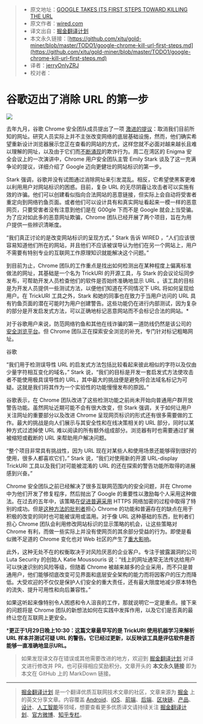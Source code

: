 > * 原文地址：[GOOGLE TAKES ITS FIRST STEPS TOWARD KILLING THE URL](https://www.wired.com/story/google-chrome-kill-url-first-steps/)
> * 原文作者：[wired.com](https://www.wired.com/story/google-chrome-kill-url-first-steps/)
> * 译文出自：[掘金翻译计划](https://github.com/xitu/gold-miner)
> * 本文永久链接：[https://github.com/xitu/gold-miner/blob/master/TODO1/google-chrome-kill-url-first-steps.md](https://github.com/xitu/gold-miner/blob/master/TODO1/google-chrome-kill-url-first-steps.md)
> * 译者：[jerryOnlyZRJ](https://github.com/jerryOnlyZRJ)
> * 校对者：

# 谷歌迈出了消除 URL 的第一步

![](https://media.wired.com/photos/5c50d1e7ffef4d2c9d62f609/master/w_1164,c_limit/Google%20Takes%20Its%20First%20Steps%20Toward%20Killing%20the%20URL.jpg)

去年九月，谷歌 Chrome 安全团队成员提出了一项 [激进的提议](https://www.wired.com/story/google-wants-to-kill-the-url/)：取消我们目前所知的网址。研究人员实际上并不主张改变网络的底层基础设施，然而，他们确实希望重新设计浏览器展示您正在查看的网站的方式，这样您就不必面对越来越长且难以理解的网址，以及由于它们而[不断涌现](https://www.wired.com/story/phishing-schemes-use-encrypted-sites-to-seem-legit/)的欺诈行为。周二在湾区的 Enigma 安全会议上的一次演讲中，Chrome 用户安全团队主管 Emily Stark 谈及了这一充满争论的提议，详细介绍了 Google 迈向更健壮的网站标识的第一步。

Stark 强调，谷歌并没有试图通过消除网址来引发混乱。相反，它希望使黑客更难以利用用户对网站标识的困惑。目前，复杂 URL 的无尽阴霾让攻击者可以实施有效的诈骗。他们可以创建看似指向合法网站的恶意链接，但实际上会自动将受害者重定向到网络钓鱼页面。或者他们可以设计具有和真实网址看起来一模一样的恶意网页，只要受害者没有注意到他们是在 G00gle 下而不是 Google 就会上当受骗。为了应对如此多的恶意网址欺骗，Chrome 团队已经开展了两个项目，旨在为用户提供一些辨识清晰度。

“我们真正讨论的是改变网站标识的呈现方式，” Stark 告诉 WIRED ，“人们应该很容易知道他们所在的网站，并且他们不应该被误导认为他们在另一个网站上，用户不需要有特别专业的互联网工作原理知识就能解决这个问题。”

到目前为止，Chrome 团队的工作重点是找出如何检测出在某种程度上偏离标准做法的网址，其基础是一个名为 TrickURI 的开源工具，与 Stark 的会议论坛同步发布，可帮助开发人员检查他们的软件是否始终准确地显示 URL 。该工具的目标是为开发人员提供一些测试方法，以便他们知道在不同情况下 URL 将如何呈现给用户。在 TrickURI 工具之外，Stark 和她的同事也在致力于当用户访问的 URL 具有钓鱼页面的潜在可能时为用户创建警告。这些功能仍在进行内部测试，因为复杂的部分是开发启发式方法，可以正确地标记恶意网站而不会标记合法的网站。*

对于谷歌用户来说，防范网络钓鱼和其他在线诈骗的第一道防线仍然是该公司的 [安全浏览平台](https://www.wired.com/story/google-safe-browsing-oral-history/)。但 Chrome 团队正在探索安全浏览的补充，专门针对标记粗略网址。

谷歌

“我们用于检测误导性 URL 的启发式方法包括比较看起来彼此相似的字符以及仅由少量字符相互变化的域名，” Stark 说，“我们的目标是开发一套启发式方法使攻击者不能使用极具误导性的 URL，其中最大的挑战便是避免将合法域名标记为可疑。这就是我们将其作为一个实验性的功能慢慢发布的原因。”

谷歌表示，在 Chrome 团队改进了这些检测功能之前尚未开始向普通用户群开放警告功能。虽然网址近期可能不会有很大改变，但 Stark 强调，关于如何让用户关注网址的重要部分以及改进 Chrome 呈现网页标识的形式还有很多需要做的工作。最大的挑战是向人们展示与其安全性和在线决策相关的 URL 部分，同时以某种方式过滤掉使 URL 难以阅读的所有额外组成部分。浏览器有时也需要通过扩展被缩短或截断的 URL 来帮助用户解决问题。

“整个项目非常具有挑战性，因为 URL 现在对某些人和使用场景还能够得到很好的使用，很多人都喜欢它们，” Stark 说，“我们对使用新的开源 URL-display TrickURI 工具以及我们对可能被混淆的 URL 的还在探索的警告功能所取得的进展感到兴奋。”

Chrome 安全团队之前已经解决了很多互联网范围内的安全问题，并在 Chrome 中为他们开发了修复程序，然后抛出了 Google 的重要性以激励每个人采用这种做法。在过去的五年中，该策略在[促进普遍采用](https://www.wired.com/2016/11/googles-chrome-hackers-flip-webs-security-model/)  HTTPS 网络加密的过程中取得了特别的成功。但是[这种方法的批判者](https://www.wired.com/story/google-chrome-https-not-secure-label/)担心 Chrome 的功能和普遍存在的缺点在用于积极的改变的同时也可能被误用或滥用。对于像 URL 这种基础的东西，批判者们担心 Chrome 团队会利用修改网站标识的显示策略的机会，让这些策略对 Chrome 有利，而做一些实际上并没有使网页的其余部分受益的行为。即使是看似微不足道的 Chrome 变化也对 Web 社区的产生了[重大影响](https://www.wired.com/story/google-chrome-login-privacy/)。

此外，这种无处不在的权衡取决于对风险厌恶的企业客户。专注于披露漏洞的公司 Luta Security 的创始人 Katie Moussouris 说：“线上的网址通常无法传达给用户可以快速识别的风险等级，但随着 Chrome 被越来越多的企业采用，而不只是普通用户，他们能够彻底改变可见界面和底层安全架构的能力而将因客户的压力而降低。大受欢迎的不仅仅是保护人们安全的重大责任，还有最大限度地减少原本特色的流失、提升可用性和向后兼容性。”

如果这听起来像特别令人困惑和令人沮丧的工作，那就说明它一定是重点。接下来的问题将是 Chrome 团队的新想法如何在实践中发挥作用，以及它们是否真的最终让您在互联网上更安全。

\***更正于1月29日晚上10:30：这篇文章最早写的是 TrickURI 使用机器学习来解析 URL 样本并测试可疑 URL 的警告。它已经过更新，以反映该工具是评估软件是否能够一直准确地显示URL。**

> 如果发现译文存在错误或其他需要改进的地方，欢迎到 [掘金翻译计划](https://github.com/xitu/gold-miner) 对译文进行修改并 PR，也可获得相应奖励积分。文章开头的 **本文永久链接** 即为本文在 GitHub 上的 MarkDown 链接。


---

> [掘金翻译计划](https://github.com/xitu/gold-miner) 是一个翻译优质互联网技术文章的社区，文章来源为 [掘金](https://juejin.im) 上的英文分享文章。内容覆盖 [Android](https://github.com/xitu/gold-miner#android)、[iOS](https://github.com/xitu/gold-miner#ios)、[前端](https://github.com/xitu/gold-miner#前端)、[后端](https://github.com/xitu/gold-miner#后端)、[区块链](https://github.com/xitu/gold-miner#区块链)、[产品](https://github.com/xitu/gold-miner#产品)、[设计](https://github.com/xitu/gold-miner#设计)、[人工智能](https://github.com/xitu/gold-miner#人工智能)等领域，想要查看更多优质译文请持续关注 [掘金翻译计划](https://github.com/xitu/gold-miner)、[官方微博](http://weibo.com/juejinfanyi)、[知乎专栏](https://zhuanlan.zhihu.com/juejinfanyi)。
